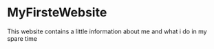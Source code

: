 # MyFirsteWebsite

This website contains a little information about me and what i do in my spare time 
